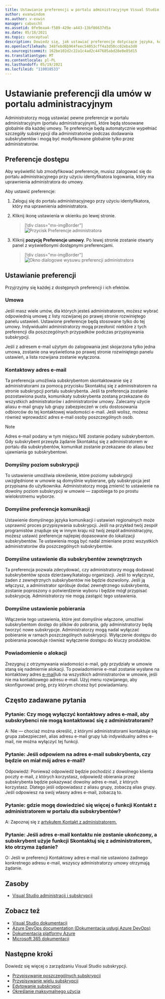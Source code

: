 ```yaml
---
title: Ustawianie preferencji w portalu administracyjnym Visual Studio subskrypcji
author: evanwindom
ms.author: v-evwin
manager: cabuschl
ms.assetid: 0fe9eaa4-f589-429e-a443-13bf86637d5a
ms.date: 05/18/2021
ms.topic: conceptual
description: Dowiedz się, jak ustawiać preferencje dotyczące języka, kontaktów, poziomu subskrypcji i innych w portalu programowania
ms.openlocfilehash: 348febd6b964feec54053cff4a3d50cc02eba3d0
ms.sourcegitcommit: 162be102d2c22a1c4ad2c447685abd28e0e85d15
ms.translationtype: MT
ms.contentlocale: pl-PL
ms.lasthandoff: 05/19/2021
ms.locfileid: "110018533"
---
```

# <a name="set-preferences-for-your-agreements-in-the-admin-portal"></a>Ustawianie preferencji dla umów w portalu administracyjnym
Administratorzy mogą ustawiać pewne preferencje w portalu administracyjnym (portalu administracyjnym), które będą stosowane globalnie dla każdej umowy.  Te preferencje będą automatycznie wypełniać szczegóły subskrypcji dla administratorów podczas dodawania subskrybentów i mogą być modyfikowane globalnie tylko przez administratorów.  

## <a name="access-preferences"></a>Preferencje dostępu
Aby wyświetlić lub zmodyfikować preferencje, musisz zalogować się do portalu administracyjnego przy użyciu identyfikatora logowania, który ma uprawnienia administratora do umowy. [](https://manage.visualstudio.com)  

Aby ustawić preferencje:
1. Zaloguj się do portalu administracyjnego przy użyciu identyfikatora, który ma uprawnienia administratora.
2. Kliknij ikonę ustawienia w okienku po lewej stronie.
   > [!div class="mx-imgBorder"]
   > ![Przycisk Preferencje administratora](_img/admin-preferences/admin-preferences-button.png "Kliknij pozycję Zarządzaj administratorami, a następnie pozycję Zamów preferencje, aby wyświetlić preferencje")

3. Kliknij **pozycję Preferencje umowy**.
Po lewej stronie zostanie otwarty panel z wyświetlonymi dostępnymi preferencjami. 

   > [!div class="mx-imgBorder"]
   > ![Okno dialogowe wysuwu preferencji administratora](_img/admin-preferences/admin-preferences-flyout-2.png "Ustaw preferencje i kliknij przycisk Zapisz")

## <a name="set-your-preferences"></a>Ustawianie preferencji
Przyjrzyjmy się każdej z dostępnych preferencji i ich efektów. 

### <a name="agreement"></a>Umowa
Jeśli masz wiele umów, dla których jesteś administratorem, możesz wybrać odpowiednią umowę z listy rozwijanej po prawej stronie rozwiniętego panelu ustawień.  Ustawione preferencje będą stosowane tylko do tej umowy.  Indywidualni administratorzy mogą przesłonić niektóre z tych preferencji dla poszczególnych przypadków podczas przypisywania subskrypcji. 

Jeśli z adresem e-mail użytym do zalogowania jest skojarzona tylko jedna umowa, zostanie ona wyświetlona po prawej stronie rozwiniętego panelu ustawień, a lista rozwijana zostanie wyłączona. 

### <a name="contact-email-address"></a>Kontaktowy adres e-mail
Ta preferencja umożliwia subskrybentom skontaktowanie się z administratorami  za pomocą przycisku Skontaktuj się z administratorem na stronie subskrypcji portalu subskrybenta. [](https://my.visualstudio.com/subscriptions)  Jeśli ta preferencja zostanie pozostawiona pusta, komunikaty subskrybenta zostaną przekazane do wszystkich administratorów i administratorów umowy.  Zalecamy użycie aliasu e-mail grupy lub grupy zabezpieczeń w celu dostosowania odbiorców do tej kontaktowej wiadomości e-mail. Jeśli wolisz, możesz również wprowadzić adres e-mail osoby poszczególnych osób.

> [!NOTE]
> Adres e-mail podany w tym miejscu NIE zostanie podany subskrybentom.  Gdy subskrybent przesyła  żądanie Skontaktuj się z administratorem w portalu dla subskrybentów, komunikat zostanie przekazane do aliasu bez ujawniania go subskrybentowi. 

### <a name="default-subscription-level"></a>Domyślny poziom subskrypcji
To ustawienie umożliwia określenie, które poziomy subskrypcji uwzględnione w umowie są domyślnie wybierane, gdy subskrypcja jest przypisana do użytkownika.  Administratorzy mogą zmienić to ustawienie na dowolny poziom subskrypcji w umowie — zapobiega to po prostu wielokrotnemu wyborze. 

### <a name="default-communication-preferences"></a>Domyślne preferencje komunikacji
Ustawienie domyślnego języka komunikacji i ustawień regionalnych może usprawnić proces przypisywania subskrypcji.  Jeśli na przykład twój zespół programistów znajduje się w innym kraju niż twój zespół administracyjny, możesz ustawić preferencje najlepiej dopasowane do lokalizacji subskrybentów. Te ustawienia mogą być nadal zmieniane przez wszystkich administratorów dla poszczególnych subskrybentów. 

### <a name="default-external-subscribers-setting"></a>Domyślne ustawienie dla subskrybentów zewnętrznych
Ta preferencja pozwala zdecydować, czy administratorzy mogą dodawać subskrybentów spoza dzierżawy/katalogu organizacji.  Jeśli to wyłączysz, żaden z zewnętrznych subskrybentów nie będzie dozwolony.  Jeśli ją włączysz, a administrator spróbuje dodać zewnętrznego subskrybenta, zostanie poproszony o potwierdzenie wyboru i będzie mógł przypisać subskrypcję. Administratorzy nie mogą zastąpić tego ustawienia. 

### <a name="default-downloads-setting"></a>Domyślne ustawienie pobierania
Włączenie tego ustawienia, które jest domyślnie włączone, umożliwi subskrybentom dostęp do plików do pobrania, gdy administratorzy będą tworzyć nowe subskrypcje.  Administratorzy mogą nadal wyłączać pobieranie w ramach poszczególnych subskrypcji.  Wyłączenie dostępu do pobierania powoduje również wyłączenie dostępu do kluczy produktów.  

### <a name="overallocation-notification"></a>Powiadomienie o alokacji 
Zrezygnuj z otrzymywania wiadomości e-mail, gdy przydziały w umowie staną się nadmiernie alokacji. To powiadomienie e-mail zostanie wysłane na kontaktowy adres [e-mail](admin-preferences.md#contact-email-address)lub na wszystkich administratorów w umowie, jeśli nie ma kontaktowego adresu e-mail. Użyj menu rozwijanego, aby skonfigurować próg, przy którym chcesz być powiadamiany. 

 
## <a name="frequently-asked-questions"></a>Często zadawane pytania
### <a name="q--can-i-disable-the-contact-email-address-so-subscribers-cannot-contact-admins"></a>Pytanie: Czy mogę wyłączyć kontaktowy **adres e-mail,** aby subskrybenci nie mogą kontaktować się z administratorami?
A: Nie — chociaż można określić, z którymi administratorami kontaktuje się grupa zabezpieczeń, alias adresu e-mail grupy lub indywidualny adres e-mail, nie można wyłączyć tej funkcji.

### <a name="q-if-i-answer-a-subscribers-email-will-they-have-my-email-address"></a>Pytanie: Jeśli odpowiem na adres e-mail subskrybenta, czy będzie on miał mój adres e-mail?
Odpowiedź: Ponieważ odpowiedź będzie pochodzić z dowolnego klienta poczty e-mail, z których korzystasz, odpowiedź obierania przez subskrybenta będzie pokazywać dowolny adres e-mail, z których korzystasz.  Dlatego jeśli odpowiadasz z aliasu grupy, zobaczą alias grupy.  Jeśli odpowiesz na swój własny adres e-mail, zobaczą to.  

### <a name="q-where-can-i-find-out-more-about-the-contact-my-admin-feature-in-the-subscriber-portal"></a>Pytanie: gdzie mogę dowiedzieć się więcej o funkcji Kontakt z **administratorem** w portalu dla subskrybentów?
A: Zapoznaj się z [artykułem Kontakt z administratorem.](contact-my-admin.md) 

### <a name="q-if-we-dont-complete-the-contact-email-address-and-a-subscriber-uses-the-contact-my-admin-feature-who-receives-their-request"></a>Pytanie: Jeśli adres e-mail kontaktu nie zostanie  ukończony, a subskrybent użyje funkcji Skontaktuj się z administratorem, kto otrzyma żądanie? 
O: Jeśli w preferencji Kontaktowy  adres e-mail nie ustawiono żadnego konkretnego adresu e-mail, wszyscy administratorzy umowy otrzymają żądanie. 

## <a name="resources"></a>Zasoby
- [Visual Studio administracji i subskrypcji](https://aka.ms/vsadminhelp)

## <a name="see-also"></a>Zobacz też
- [Visual Studio dokumentacji](/visualstudio/)
- [Azure DevOps documentation (Dokumentacja usługi Azure DevOps)](/azure/devops/)
- [Dokumentacja platformy Azure](/azure/)
- [Microsoft 365 dokumentacji](/microsoft-365/)

## <a name="next-steps"></a>Następne kroki
Dowiedz się więcej o zarządzaniu Visual Studio subskrypcji.
- [Przypisywanie poszczególnych subskrypcji](assign-license.md)
- [Przypisywanie wielu subskrypcji](assign-license-bulk.md)
- [Edytowanie subskrypcji](edit-license.md)
- [Określanie maksymalnego użycia](maximum-usage.md)